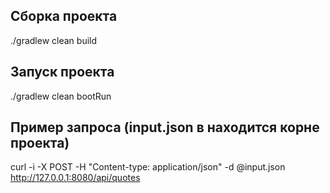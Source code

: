 ## Сборка проекта
./gradlew clean build

## Запуск проекта
./gradlew clean bootRun

## Пример запроса (input.json в находится корне проекта)
curl -i -X POST -H "Content-type: application/json" -d @input.json http://127.0.0.1:8080/api/quotes
